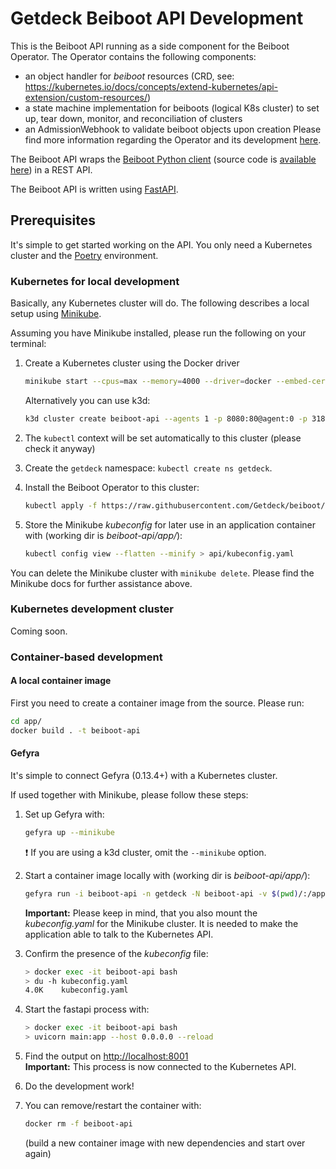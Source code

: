 # Getdeck Beiboot API Development

This is the Beiboot API running as a side component for the Beiboot Operator. The Operator
contains the following components:

- an object handler for _beiboot_ resources (CRD, see: https://kubernetes.io/docs/concepts/extend-kubernetes/api-extension/custom-resources/)
- a state machine implementation for beiboots (logical K8s cluster) to set up, tear down, monitor, and reconciliation of clusters
- an AdmissionWebhook to validate beiboot objects upon creation
  Please find more information regarding the Operator and its development [here](https://github.com/Getdeck/beiboot/blob/main/operator/DEVELOPMENT.md).

The Beiboot API wraps the [Beiboot Python client](https://pypi.org/project/beiboot/) (source code is [available here](https://github.com/Getdeck/beiboot/tree/main/client)) in a REST API.

The Beiboot API is written using [FastAPI](https://fastapi.tiangolo.com/).

## Prerequisites

It's simple to get started working on the API. You only need a Kubernetes cluster and the [Poetry](https://python-poetry.org/) environment.

### Kubernetes for local development

Basically, any Kubernetes cluster will do. The following describes a local setup using [Minikube](https://minikube.sigs.k8s.io/docs/).

Assuming you have Minikube installed, please run the following on your terminal:

1. Create a Kubernetes cluster using the Docker driver

   ```bash
   minikube start --cpus=max --memory=4000 --driver=docker --embed-certs --addons=default-storageclass storage-provisioner
   ```

   Alternatively you can use k3d:

   ```bash
   k3d cluster create beiboot-api --agents 1 -p 8080:80@agent:0 -p 31820:31820/UDP@agent:0
   ```

2. The `kubectl` context will be set automatically to this cluster (please check it anyway)
3. Create the `getdeck` namespace: `kubectl create ns getdeck`.
4. Install the Beiboot Operator to this cluster:
   ```bash
   kubectl apply -f https://raw.githubusercontent.com/Getdeck/beiboot/main/operator/manifests/beiboot.yaml
   ```
5. Store the Minikube _kubeconfig_ for later use in an application container with (working dir is _beiboot-api/app/_):
   ```bash
   kubectl config view --flatten --minify > api/kubeconfig.yaml
   ```

You can delete the Minikube cluster with `minikube delete`. Please find the Minikube docs for further assistance above.

### Kubernetes development cluster

Coming soon.

### Container-based development

#### A local container image

First you need to create a container image from the source.
Please run:

```bash
cd app/
docker build . -t beiboot-api
```

#### Gefyra

It's simple to connect Gefyra (0.13.4+) with a Kubernetes cluster.

If used together with Minikube, please follow these steps:

1. Set up Gefyra with:

   ```bash
   gefyra up --minikube
   ```

   :exclamation: If you are using a k3d cluster, omit the `--minikube` option.

2. Start a container image locally with (working dir is _beiboot-api/app/_):

   ```bash
   gefyra run -i beiboot-api -n getdeck -N beiboot-api -v $(pwd)/:/app -c "/bin/sh -c 'while sleep 1000; do :; done'" --expose localhost:8001:8000 --detach
   ```

   **Important:** Please keep in mind, that you also mount the _kubeconfig.yaml_ for the Minikube cluster. It is needed to make the application able to talk to the Kubernetes API.

3. Confirm the presence of the _kubeconfig_ file:
   ```bash
   > docker exec -it beiboot-api bash
   > du -h kubeconfig.yaml
   4.0K    kubeconfig.yaml
   ```
4. Start the fastapi process with:
   ```bash
   > docker exec -it beiboot-api bash
   > uvicorn main:app --host 0.0.0.0 --reload
   ```
5. Find the output on [http://localhost:8001](http://localhost:8001)  
   **Important:** This process is now connected to the Kubernetes API.
6. Do the development work!
7. You can remove/restart the container with:
   ```bash
   docker rm -f beiboot-api
   ```
   (build a new container image with new dependencies and start over again)
